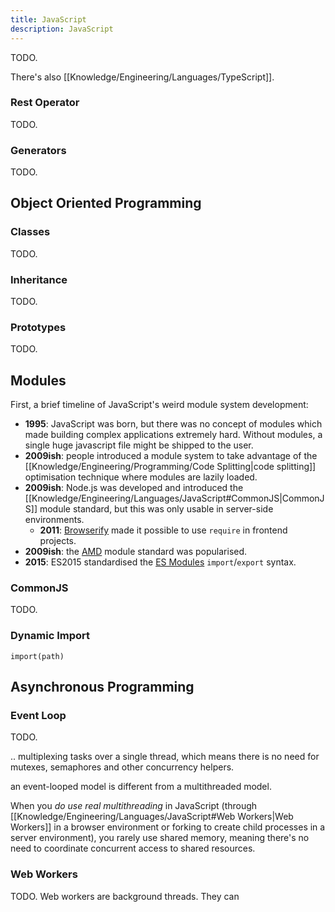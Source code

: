 ```yaml
---
title: JavaScript
description: JavaScript
---
```


TODO.

There's also [[Knowledge/Engineering/Languages/TypeScript]].



### Rest Operator
TODO.


### Generators
TODO.

## Object Oriented Programming
### Classes
TODO.

### Inheritance
TODO.

### Prototypes
TODO.


## Modules
First, a brief timeline of JavaScript's weird module system development:
- **1995**: JavaScript was born, but there was no concept of modules which made building complex applications extremely hard. Without modules, a single huge javascript file might be shipped to the user.
- **2009ish**: people introduced a module system to take advantage of the [[Knowledge/Engineering/Programming/Code Splitting|code splitting]] optimisation technique where modules are lazily loaded.
- **2009ish**: Node.js was developed and introduced the [[Knowledge/Engineering/Languages/JavaScript#CommonJS|CommonJS]] module standard, but this was only usable in server-side environments.
	- **2011**: [Browserify](https://browserify.org/) made it possible to use `require` in frontend projects.
- **2009ish**: the [AMD](https://github.com/amdjs/amdjs-api/wiki/AMD) module standard was popularised.
- **2015**: ES2015 standardised the [ES Modules](https://developer.mozilla.org/en-US/docs/Web/JavaScript/Guide/Modules) `import`/`export` syntax.

### CommonJS
TODO.


### Dynamic Import
`import(path)`

## Asynchronous Programming

### Event Loop
TODO.



.. multiplexing tasks over a single thread, which means there is no need for mutexes, semaphores and other concurrency helpers.

an event-looped model is different from a multithreaded model.

When you *do use real multithreading* in JavaScript (through [[Knowledge/Engineering/Languages/JavaScript#Web Workers|Web Workers]] in a browser environment or forking to create child processes in a server environment), you rarely use shared memory, meaning there's no need to coordinate concurrent access to shared resources.

### Web Workers
TODO.
Web workers are background threads. They can 
